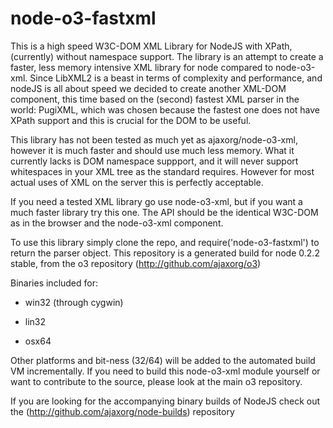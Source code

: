 # node-o3-fastxml

This is a high speed W3C-DOM XML Library for NodeJS with XPath, (currently) without namespace support.
The library is an attempt to create a faster, less memory intensive XML library for node compared to node-o3-xml.
Since LibXML2 is a beast in terms of complexity and performance, and nodeJS is all about speed we decided to create another XML-DOM component, this time based on the (second) fastest XML parser in the world: PugiXML, which was chosen because the fastest one does not have XPath support and this is crucial for the DOM to be useful.

This library has not been tested as much yet as ajaxorg/node-o3-xml, however it is much faster and should use much less memory. What it currently lacks is DOM namespace suppport, and it will never support whitespaces in your XML tree as the standard requires. However for most actual uses of XML on the server this is perfectly acceptable.

If you need a tested XML library go use node-o3-xml, but if you want a much faster library try this one.
The API should be the identical W3C-DOM as in the browser and the node-o3-xml component.

To use this library simply clone the repo, and require('node-o3-fastxml') to return the parser object.
This repository is a generated build for node 0.2.2 stable, from the o3 repository (http://github.com/ajaxorg/o3)

Binaries included for:

* win32 (through cygwin)

* lin32 

* osx64

Other platforms and bit-ness (32/64) will be added to the automated build VM incrementally.
If you need to build this node-o3-xml module yourself or want to contribute to the source, please look at the main o3 repository.

If you are looking for the accompanying binary builds of NodeJS check out the 
(http://github.com/ajaxorg/node-builds) repository